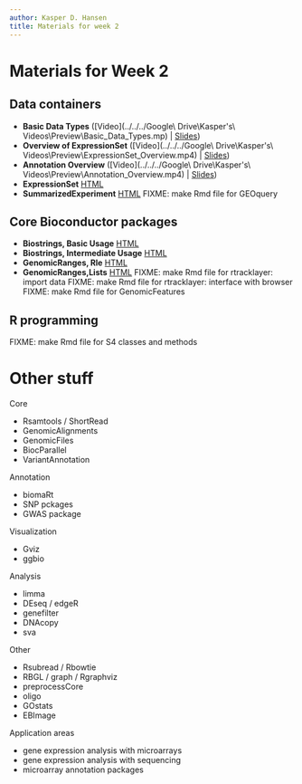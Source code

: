 ```yaml
---
author: Kasper D. Hansen
title: Materials for week 2
---
```


# Materials for Week 2

## Data containers

- **Basic Data Types** ([Video](../../../Google\ Drive\Kasper\'s\ Videos\Preview\Basic_Data_Types.mp) | [Slides](https://docs.google.com/presentation/d/1GidGTxreaffyutdpy4vKcmKdWc-z1KYsWbxihTorI_8/edit?usp=sharing))
- **Overview of ExpressionSet** ([Video](../../../Google\ Drive\Kasper\'s\ Videos\Preview\ExpressionSet_Overview.mp4) | [Slides](https://docs.google.com/presentation/d/1ouDEq37R5ReiuLgfSm7c3lexceIovy5IUac9jfYX1L8/edit?usp=sharing))
- **Annotation Overview** ([Video](../../../Google\ Drive\Kasper\'s\ Videos\Preview\Annotation_Overview.mp4) | [Slides](https://docs.google.com/presentation/d/14-uvs23suNXr8-xZRDcreo_Ws01VKCLCUy-q99Gf_hc/edit?usp=sharing))
- **ExpressionSet** [HTML](ExpressionSet.html)
- **SummarizedExperiment** [HTML](SummarizedExperiment.html)
FIXME: make Rmd file for GEOquery


## Core Bioconductor packages

- **Biostrings, Basic Usage** [HTML](Biostrings_Basic.html)
- **Biostrings, Intermediate Usage** [HTML](Biostrings_Intermediate.html)
- **GenomicRanges, Rle** [HTML](GenomicRanges_Rle.html)
- **GenomicRanges,Lists** [HTML](GenomicRanges_Lists.html)
FIXME: make Rmd file for rtracklayer: import data
FIXME: make Rmd file for rtracklayer: interface with browser
FIXME: make Rmd file for GenomicFeatures


## R programming

FIXME: make Rmd file for S4 classes and methods


# Other stuff

Core
- Rsamtools / ShortRead
- GenomicAlignments
- GenomicFiles
- BiocParallel
- VariantAnnotation

Annotation
- biomaRt
- SNP pckages
- GWAS package

Visualization
- Gviz
- ggbio

Analysis
- limma
- DEseq / edgeR
- genefilter
- DNAcopy
- sva

Other
- Rsubread / Rbowtie
- RBGL / graph / Rgraphviz
- preprocessCore
- oligo
- GOstats
- EBImage


Application areas
- gene expression analysis with microarrays
- gene expression analysis with sequencing
- microarray annotation packages

